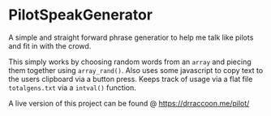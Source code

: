 # PilotSpeakGenerator
A simple and straight forward phrase generatior to help me talk like pilots and fit in with the crowd.

This simply works by choosing random words from an `array` and piecing them together using `array_rand()`. Also uses some javascript to copy text to the users clipboard via a button press. Keeps track of usage via a flat file `totalgens.txt` via  a `intval()` function.

A live version of this project can be found @ https://drraccoon.me/pilot/
